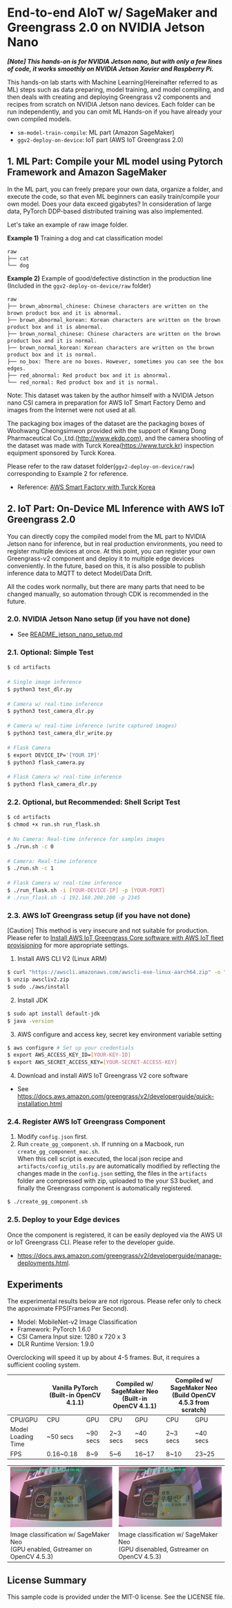 # End-to-end AIoT w/ SageMaker and Greengrass 2.0 on NVIDIA Jetson Nano

***[Note] This hands-on is for NVIDIA Jetson nano, but with only a few lines of code, it works smoothly on NVIDIA Jetson Xavier and Raspberry Pi.***

This hands-on lab starts with Machine Learning(Hereinafter referred to as ML) steps such as data preparing, model training, and model compiling, and then deals with creating and deploying Greengrass v2 components and recipes from scratch on NVIDIA Jetson nano devices. Each folder can be run independently, and you can omit ML Hands-on if you have already your own compiled models.

- `sm-model-train-compile`: ML part (Amazon SageMaker)
- `ggv2-deploy-on-device`: IoT part (AWS IoT Greengrass 2.0)

## 1. ML Part: Compile your ML model using Pytorch Framework and Amazon SageMaker

In the ML part, you can freely prepare your own data, organize a folder, and execute the code, so that even ML beginners can easily train/compile your own model. Does your data exceed gigabytes? In consideration of large data, PyTorch DDP-based distributed training was also implemented.

Let's take an example of raw image folder.

**Example 1)** Training a dog and cat classification model
```
raw
├── cat
└── dog
```

**Example 2)** Example of good/defective distinction in the production line (Included in the `ggv2-deploy-on-device/raw` folder)

```
raw
├── brown_abnormal_chinese: Chinese characters are written on the brown product box and it is abnormal.
├── brown_abnormal_korean: Korean characters are written on the brown product box and it is abnormal.
├── brown_normal_chinese: Chinese characters are written on the brown product box and it is normal.
├── brown_normal_korean: Korean characters are written on the brown product box and it is normal.
├── no_box: There are no boxes. However, sometimes you can see the box edges.
├── red_abnormal: Red product box and it is abnormal.
└── red_normal: Red product box and it is normal.
```

Note: This dataset was taken by the author himself with a NVIDIA Jetson nano CSI camera in preparation for AWS IoT Smart Factory Demo and images from the Internet were not used at all. 

The packaging box images of the dataset are the packaging boxes of Woohwang Cheongsimwon provided with the support of Kwang Dong Pharmaceutical Co.,Ltd.(http://www.ekdp.com), and the camera shooting of the dataset was made with Turck Korea(https://www.turck.kr) inspection equipment sponsored by Turck Korea.

Please refer to the raw dataset folder(`ggv2-deploy-on-device/raw`) corresponding to Example 2 for reference.
- Reference: [AWS Smart Factory with Turck Korea](https://www.youtube.com/watch?v=R0sMMphzOhw)


## 2. IoT Part: On-Device ML Inference with AWS IoT Greengrass 2.0

You can directly copy the compiled model from the ML part to NVIDIA Jetson nano for inference, but in real production environments, you need to register multiple devices at once. At this point, you can register your own Greengrass-v2 component and deploy it to multiple edge devices conveniently. In the future, based on this, it is also possible to publish inference data to MQTT to detect Model/Data Drift.

All the codes work normally, but there are many parts that need to be changed manually, so automation through CDK is recommended in the future.

### 2.0. NVIDIA Jetson Nano setup (if you have not done)
- See [README_jetson_nano_setup.md](README_jetson_nano_setup.md)

### 2.1. Optional: Simple Test
```bash
$ cd artifacts

# Single image inference
$ python3 test_dlr.py

# Camera w/ real-time inference
$ python3 test_camera_dlr.py

# Camera w/ real-time inference (write captured images)
$ python3 test_camera_dlr_write.py

# Flask Camera
$ export DEVICE_IP='[YOUR IP]'
$ python3 flask_camera.py

# Flask Camera w/ real-time inference
$ python3 flask_camera_dlr.py
```

### 2.2. Optional, but Recommended: Shell Script Test
```bash
$ cd artifacts
$ chmod +x run.sh run_flask.sh

# No Camera: Real-time inference for samples images
$ ./run.sh -c 0

# Camera: Real-time inference 
$ ./run.sh -c 1 

# Flask Camera w/ real-time inference
$ ./run_flask.sh -i [YOUR-DEVICE-IP] -p [YOUR-PORT]
# ./run_flask.sh -i 192.168.200.200 -p 2345
```

### 2.3. AWS IoT Greengrass setup (if you have not done)

[Caution] This method is very insecure and not suitable for production. Please refer to [Install AWS IoT Greengrass Core software with AWS IoT fleet provisioning](https://docs.aws.amazon.com/greengrass/v2/developerguide/fleet-provisioning.html) for more appropriate settings.

1. Install AWS CLI V2 (Linux ARM)
```bash
$ curl "https://awscli.amazonaws.com/awscli-exe-linux-aarch64.zip" -o "awscliv2.zip"
$ unzip awscliv2.zip
$ sudo ./aws/install
```

2. Install JDK
```bash
$ sudo apt install default-jdk
$ java -version
```

3. AWS configure and access key, secret key environment variable setting
```bash
$ aws configure # Set up your credentials
$ export AWS_ACCESS_KEY_ID=[YOUR-KEY-ID]
$ export AWS_SECRET_ACCESS_KEY=[YOUR-SECRET-ACCESS-KEY]
```

4. Download and install AWS IoT Greengrass V2 core software
- See https://docs.aws.amazon.com/greengrass/v2/developerguide/quick-installation.html

### 2.4. Register AWS IoT Greengrass Component 
1. Modify `config.json` first.
2. Run `create_gg_component.sh`. If running on a Macbook, run `create_gg_component_mac.sh`.<br>
   When this cell script is executed, the local json recipe and `artifacts/config_utils.py` are automatically modified by reflecting the changes made in the `config.json` setting, the files in the `artifacts` folder are compressed with zip, uploaded to the your S3 bucket, and finally the Greengrass component is automatically registered.

```bash
$ ./create_gg_component.sh
```

### 2.5. Deploy to your Edge devices
Once the component is registered, it can be easily deployed via the AWS UI or IoT Greengrass CLI. Please refer to the developer guide.
- https://docs.aws.amazon.com/greengrass/v2/developerguide/manage-deployments.html.
  
## Experiments
The experimental results below are not rigorous. Please refer only to check the approximate FPS(Frames Per Second).
- Model: MobileNet-v2 Image Classification
- Framework: PyTorch 1.6.0 	
- CSI Camera Input size: 1280 x 720 x 3 
- DLR Runtime Version: 1.9.0
  
Overclocking will speed it up by about 4-5 frames. But, it requires a sufficient cooling system.
<table>
    <thead>
        <tr>
            <th></th>
            <th colspan=2>Vanilla PyTorch (Built-in OpenCV 4.1.1)</th>
            <th colspan=2>Compiled w/ SageMaker Neo (Built-in OpenCV 4.1.1)</th>
            <th colspan=2>Compiled w/ SageMaker Neo (Build OpenCV 4.5.3 from scratch)</th> 
        </tr>
    </thead>
    <tbody>
        <tr>
            <td>CPU/GPU</td>
            <td>CPU</td>
            <td>GPU</td>
            <td>CPU</td>
            <td>GPU</td>
            <td>CPU</td>
            <td>GPU</td>
        </tr>
        <tr>
            <td>Model Loading Time</td>
            <td>~50 secs</td>
            <td>~90 secs</td>
            <td>2~3 secs</td>
            <td>~40 secs</td>
            <td>2~3 secs</td>  
            <td>~40 secs</td>   
        </tr>
        <tr>
            <td>FPS</td>
            <td>0.16~0.18</td>
            <td>8~9</td>
            <td>5~6</td>
            <td>16~17</td>
            <td>8~10</td>
            <td>23~25</td>
        </tr>        
    </tbody>
</table>

<table>
    <tbody>
        <tr>
            <td><img src='imgs/experiments-1.png'></td>
            <td><img src='imgs/experiments-2.png'></td>
        </tr>
        <tr>
            <td>Image classification w/ SageMaker Neo<br>(GPU enabled, Gstreamer on OpenCV 4.5.3)</td>
            <td>Image classification w/ SageMaker Neo<br>(GPU disenabled, Gstreamer on OpenCV 4.5.3)</td>
        </tr>
    </tbody>
</table>

## License Summary

This sample code is provided under the MIT-0 license. See the LICENSE file.